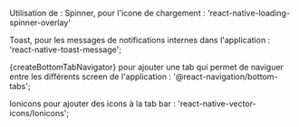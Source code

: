 Utilisation de :
Spinner, pour l'icone de chargement : 'react-native-loading-spinner-overlay'

Toast, pour les messages de notifications internes dans l'application : 'react-native-toast-message';

{createBottomTabNavigator} pour ajouter une tab qui permet de naviguer entre les différents screen de l'application : '@react-navigation/bottom-tabs';

Ionicons pour ajouter des icons à la tab bar : 'react-native-vector-icons/Ionicons';
